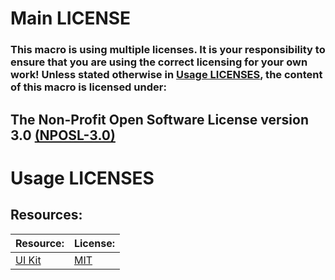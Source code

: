 # Main LICENSE
### This macro is using multiple licenses. It is your responsibility to ensure that you are using the correct licensing for your own work! Unless stated otherwise in [Usage LICENSES](#usage-licenses), the content of this macro is licensed under:
## The Non-Profit Open Software License version 3.0 [(NPOSL-3.0)](https://opensource.org/licenses/NPOSL-3.0)
# Usage LICENSES
## Resources:
|Resource:|License:|
|:-|:-|
|[UI Kit](https://designmodo.github.io/Flat-UI/)|[MIT](https://github.com/designmodo/Flat-UI/blob/master/LICENSE)|